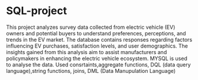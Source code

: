 # SQL-project
This project analyzes survey data collected from electric vehicle (EV) owners and potential buyers to understand preferences, perceptions, and trends in the EV market. The database contains responses regarding factors influencing EV purchases, satisfaction levels, and user demographics. The insights gained from this analysis aim to assist manufacturers and policymakers in enhancing the electric vehicle ecosystem.
MYSQL is used to analyse the data. Used consrtaints,aggregate functions, DQL (data query language),string functions, joins, DML (Data Manupulation Language)
